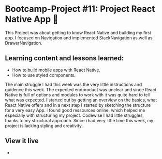 # Bootcamp-Project #11: Project React Native App 📱

This Project was about getting to know React Native and building my first app. I focused on Navigation and implemented StackNavigation as well as DrawerNavigation.

## Learning content and lessons learned:
- How to build mobile apps with React Native.
- How to use styled components.

The main struggle I had this week was the very little instructions and guidence this week. The expected endproduct was unclear and since React Native is full of options and modules to work with it was quite hard to tell what was expected. I started out by getting an overview on the basics, what React Native offers and in a next step I started by sketching the structure for a very easy App. I found good ressources online, which helped me especially with structuring my project. Codewise I had little struggles, thanks to my structural approach. Since i had very little time this week, my project is lacking styling and creativity. 

## View it live
-